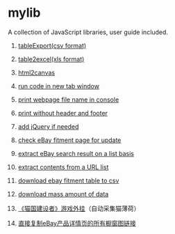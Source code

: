 # mylib

A collection of JavaScript libraries, user guide included.

1. [tableExport(csv format)](https://www.houzhenni.com/mylib/tableExport.js)

2. [table2excel(xls format)](https://www.houzhenni.com/mylib/table2excel.js)

3. [html2canvas](https://www.houzhenni.com/mylib/html2canvas)

4. [run code in new tab window](https://www.houzhenni.com/mylib/runcode)

5. [print webpage file name in console](https://www.houzhenni.com/mylib/pagefilename)

6. [print without header and footer](https://www.houzhenni.com/mylib/monkey.printMiddle.js)

7. [add jQuery if needed](https://www.houzhenni.com/mylib/addjquery)

8. [check eBay fitment page for update](https://www.houzhenni.com/mylib/monkey.checkFitment.js)

9. [extract eBay search result on a list basis](https://www.houzhenni.com/mylib/monkey.ebaySearch.js)

10. [extract contents from a URL list](https://www.houzhenni.com/mylib/monkey.test_result_export.js)

11. [download ebay fitment table to csv](https://www.houzhenni.com/mylib/monkey.ebay_fitment_download.js)

12. [download mass amount of data](https://www.houzhenni.com/mylib/monkey.export_que_job.js)

13. [《猫国建设者》游戏外挂](https://www.houzhenni.com/mylib/monkey.kittensgame.js)（自动采集猫薄荷）

14. [直接复制eBay产品详情页的所有橱窗图链接](https://www.houzhenni.com/mylib/monkey.copyebaygallerypic.js)
